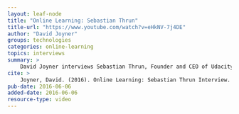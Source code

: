 ```yaml
---
layout: leaf-node
title: "Online Learning: Sebastian Thrun"
title-url: "https://www.youtube.com/watch?v=eHkNV-7j4DE"
author: "David Joyner"
groups: technologies
categories: online-learning
topics: interviews
summary: >
    David Joyner interviews Sebastian Thrun, Founder and CEO of Udacity, about online learning.
cite: >
    Joyner, David. (2016). Online Learning: Sebastian Thrun Interview. Udacity. June 6, 2016.
pub-date: 2016-06-06
added-date: 2016-06-06
resource-type: video
---
```

